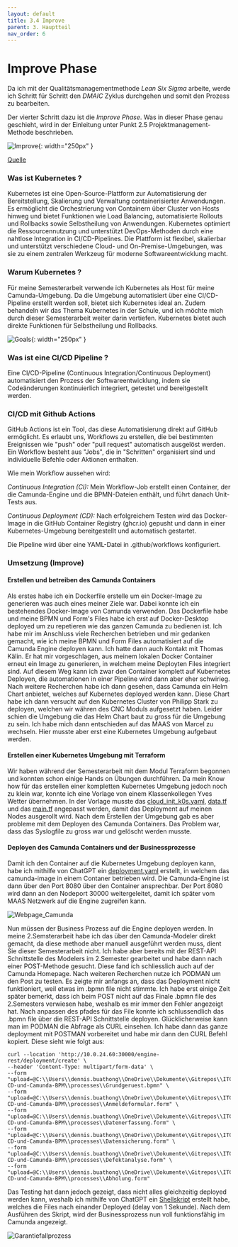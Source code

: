 ```yaml
---
layout: default
title: 3.4 Improve
parent: 3. Hauptteil
nav_order: 6
---
```


# Improve Phase

Da ich mit der Qualitätsmanagementmethode *Lean Six Sigma* arbeite, werde ich Schritt für Schritt den *DMAIC* Zyklus durchgehen und somit den Prozess zu bearbeiten. 

Der vierter Schritt dazu ist die *Improve Phase*. Was in dieser Phase genau geschieht, wird in der Einleitung unter Punkt 2.5 Projektmanagement-Methode beschrieben.

![Improve](../ressources/bilder/working.png){: width="250px" }

[Quelle](../Quellenverzeichnis/index.md#improve)


### Was ist Kubernetes ?

Kubernetes ist eine Open-Source-Plattform zur Automatisierung der Bereitstellung, Skalierung und Verwaltung containerisierter Anwendungen. Es ermöglicht die Orchestrierung von Containern über Cluster von Hosts hinweg und bietet Funktionen wie Load Balancing, automatisierte Rollouts und Rollbacks sowie Selbstheilung von Anwendungen. Kubernetes optimiert die Ressourcennutzung und unterstützt DevOps-Methoden durch eine nahtlose Integration in CI/CD-Pipelines. Die Plattform ist flexibel, skalierbar und unterstützt verschiedene Cloud- und On-Premise-Umgebungen, was sie zu einem zentralen Werkzeug für moderne Softwareentwicklung macht.

### Warum Kubernetes ?

Für meine Semesterarbeit verwende ich Kubernetes als Host für meine Camunda-Umgebung. Da die Umgebung automatisiert über eine CI/CD-Pipeline erstellt werden soll, bietet sich Kubernetes ideal an. Zudem behandeln wir das Thema Kubernetes in der Schule, und ich möchte mich durch dieser Semesterarbeit weiter darin vertiefen. Kubernetes bietet auch direkte Funktionen für Selbstheilung und Rollbacks.

![Goals](../ressources/bilder/kubernetes.png){: width="250px" }

### Was ist eine CI/CD Pipeline ?

Eine CI/CD-Pipeline (Continuous Integration/Continuous Deployment) automatisiert den Prozess der Softwareentwicklung, indem sie Codeänderungen kontinuierlich integriert, getestet und bereitgestellt werden.

### CI/CD mit Github Actions

GitHub Actions ist ein Tool, das diese Automatisierung direkt auf GitHub ermöglicht. Es erlaubt uns, Workflows zu erstellen, die bei bestimmten Ereignissen wie "push" oder "pull request" automatisch ausgelöst werden. Ein Workflow besteht aus "Jobs", die in "Schritten" organisiert sind und individuelle Befehle oder Aktionen enthalten.

Wie mein Workflow aussehen wird:

*Continuous Integration (CI):* Mein Workflow-Job erstellt einen Container, der die Camunda-Engine und die BPMN-Dateien enthält, und führt danach Unit-Tests aus.

*Continuous Deployment (CD):* Nach erfolgreichem Testen wird das Docker-Image in die GitHub Container Registry (ghcr.io) gepusht und dann in einer Kubernetes-Umgebung bereitgestellt und automatisch gestartet.

Die Pipeline wird über eine YAML-Datei in .github/workflows konfiguriert.


### Umsetzung (Improve)

#### Erstellen und betreiben des Camunda Containers

Als erstes habe ich ein Dockerfile erstelle um ein Docker-Image zu generieren was auch eines meiner Ziele war. Dabei konnte ich ein bestehendes Docker-Image von Camunda verwenden. Das Dockerfile habe und meine BPMN und Form's Files habe ich erst auf Docker-Desktop deployed um zu repetieren wie das ganzen Camunda zu bedienen ist. Ich habe mir im Anschluss viele Recherchen betrieben und mir gedanken gemacht, wie ich meine BPMN und Form Files automatisiert auf die Camunda Engine deployen kann. Ich hatte dann auch Kontakt mit Thomas Kälin. Er hat mir vorgeschlagen, aus meinem lokalen Docker Container erneut ein Image zu generieren, in welchem meine Deployten Files integriert sind. Auf diesem Weg kann ich zwar den Container komplett auf Kubernetes Deployen, die automationen in einer Pipeline wird dann aber eher schwirieg. Nach weitere Recherchen habe ich dann gesehen, dass Camunda ein Helm Chart anbietet, welches auf Kubernetes deployed werden kann. Diese Chart habe ich dann versucht auf den Kubernetes Cluster von Philipp Stark zu deployen, welchen wir währen des CNC Moduls aufgesetzt haben. Leider schien die Umgebung die das Helm Chart baut zu gross für die Umgebung zu sein. Ich habe mich dann entschieden auf das MAAS von Marcel zu wechseln. Hier musste aber erst eine Kubernetes Umgebung aufgebaut werden.

#### Erstellen einer Kubernetes Umgebung mit Terraform

Wir haben während der Semesterarbeit mit dem Modul Terraform begonnen und konnten schon einige Hands on Übungen durchführen. Da mein Know how für das erstellen einer kompletten Kubernetes Umgebung jedoch noch zu klein war, konnte ich eine Vorlage von einem Klassenkollegen Yves Wetter übernehmen. In der Vorlage musste das [cloud_init_k0s.yaml](../../cloud_init_k0s.yaml), [data.tf](../../data.tf) und das [main.tf](../../main.tf) angepasst werden, damit das Deployment auf meinen Nodes ausgerollt wird. Nach dem Erstellen der Umgebung gab es aber probleme mit dem Deployen des Camunda Containers. Das Problem war, dass das Syslogfile zu gross war und gelöscht werden musste.

#### Deployen des Camunda Containers und der Businessprozesse

Damit ich den Container auf die Kubernetes Umgebung deployen kann, habe ich mithilfe von ChatGPT ein [deployment.yaml](../../camunda-deployment.yaml) erstellt, in welchem das camunda-image in einem Contaner betrieben wird. Die Camunda-Engine ist dann über den Port 8080 über den Container ansprechbar. Der Port 8080 wird dann an den Nodeport 30000 weitergeleitet, damit ich später vom MAAS Netzwerk auf die Engine zugreifen kann.

![Webpage_Camunda](../ressources/bilder/HTTP_Camunda.png)

Nun müssen der Business Prozess auf die Engine deployen werden. In meine 2.Semsterarbeit habe ich das über den Camunda-Modeler direkt gemacht, da diese methode aber manuell ausgeführt werden muss, dient Sie dieser Semesterarbeit nicht. Ich habe aber bereits mit der REST-API Schnittstelle des Modelers im 2.Semester gearbeitet und habe dann nach einer POST-Methode gesucht. Diese fand ich schliesslich auch auf der Camunda Homepage. Nach weiteren Recherchen nutze ich PODMAN um den Post zu testen. Es zeigte mir anfangs an, dass das Deployment nicht funktioniert, weil etwas im .bpmn file nicht stimmte. Ich habe erst einige Zeit später bemerkt, dass ich beim POST nicht auf das Finale .bpmn file des 2.Semesters verwiesen habe, weshalb es mir immer den Fehler angezeigt hat. Nach anpassen des pfades für das File konnte ich schlussendlich das .bpmn file über die REST-API Schnittstelle deployen. Glücklicherweise kann man im PODMAN die Abfrage als CURL einsehen. Ich habe dann das ganze deployment mit POSTMAN vorbereitet und habe mir dann den CURL Befehl kopiert. Diese sieht wie folgt aus:

```
curl --location 'http://10.0.24.60:30000/engine-rest/deployment/create' \
--header 'Content-Type: multipart/form-data' \
--form "upload=@C:\\Users\\dennis.buathong\\OneDrive\\Dokumente\\Gitrepos\\ITCNE23\\4.Semester\\Semesterarbeit\\SemArb4-CD-und-Camunda-BPM\\processes\\Grundgeruest.bpmn" \
--form "upload=@C:\\Users\\dennis.buathong\\OneDrive\\Dokumente\\Gitrepos\\ITCNE23\\4.Semester\\Semesterarbeit\\SemArb4-CD-und-Camunda-BPM\\processes\\Anmeldeformular.form" \
--form "upload=@C:\\Users\\dennis.buathong\\OneDrive\\Dokumente\\Gitrepos\\ITCNE23\\4.Semester\\Semesterarbeit\\SemArb4-CD-und-Camunda-BPM\\processes\\Datenerfassung.form" \
--form "upload=@C:\\Users\\dennis.buathong\\OneDrive\\Dokumente\\Gitrepos\\ITCNE23\\4.Semester\\Semesterarbeit\\SemArb4-CD-und-Camunda-BPM\\processes\\Datensicherung.form" \
--form "upload=@C:\\Users\\dennis.buathong\\OneDrive\\Dokumente\\Gitrepos\\ITCNE23\\4.Semester\\Semesterarbeit\\SemArb4-CD-und-Camunda-BPM\\processes\\Defektanalyse.form" \
--form "upload=@C:\\Users\\dennis.buathong\\OneDrive\\Dokumente\\Gitrepos\\ITCNE23\\4.Semester\\Semesterarbeit\\SemArb4-CD-und-Camunda-BPM\\processes\\Abholung.form"
```

Das Testing hat dann jedoch gezeigt, dass nicht alles gleichzeitig deployed werden kann, weshalb ich mithilfe von ChatGPT ein [Shellskript](../../upload.sh) erstellt habe, welches die Files nach einander Deployed (delay von 1 Sekunde). Nach dem Ausführen des Skript, wird der Businessprozess nun voll funktionsfähig im Camunda angezeigt.

![Garantiefallprozess](../ressources/bilder/running_process_camunda.png)